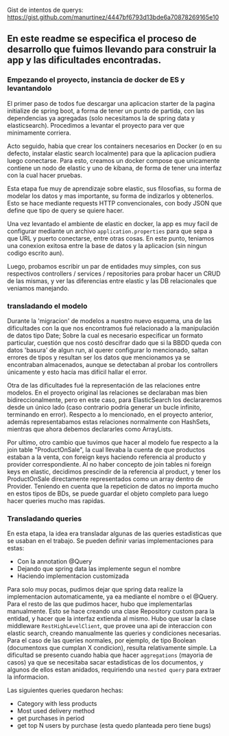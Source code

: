 Gist de intentos de querys: https://gist.github.com/manurtinez/4447bf6793d13bde6a70878269165e10

## En este readme se especifica el proceso de desarrollo que fuimos llevando para construir la app y las dificultades encontradas.

### Empezando el proyecto, instancia de docker de ES y levantandolo

El primer paso de todos fue descargar una aplicacion starter de la pagina initialize de spring boot, a forma de tener un punto de partida, con las dependencias ya agregadas (solo necesitamos la de spring data y elasticsearch). Procedimos a levantar el proyecto para ver que minimamente corriera.

Acto seguido, habia que crear los containers necesarios en Docker (o en su defecto, instalar elastic search localmente) para que la aplicacion pudiera luego conectarse. Para esto, creamos un docker compose que unicamente contiene un nodo de elastic y uno de kibana, de forma de tener una interfaz con la cual hacer pruebas.

Esta etapa fue muy de aprendizaje sobre elastic, sus filosofias, su forma de modelar los datos y mas importante, su forma de indizarlos y obtenerlos. Esto se hace mediante requests HTTP convencionales, con body JSON que define que tipo de query se quiere hacer.

Una vez levantado el ambiente de elastic en docker, la app es muy facil de configurar mediante un archivo `application.properties` para que sepa a que URL y puerto conectarse, entre otras cosas. En este punto, teniamos una conexion exitosa entre la base de datos y la aplicacion (sin ningun codigo escrito aun).

Luego, probamos escribir un par de entidades muy simples, con sus respectivos controllers / services / repositories para probar hacer un CRUD de las mismas, y ver las diferencias entre elastic y las DB relacionales que veniamos manejando.

### transladando el modelo

Durante la 'migracion' de modelos a nuestro nuevo esquema, una de las dificultades con la que nos encontramos fué relacionado a la manipulación de datos tipo Date; Sobre la cual es necesario especificar un formato particular, cuestión que nos costó descifrar dado que si la BBDD queda con datos 'basura' de algun run, al querer configurar lo mencionado, saltan errores de tipos y resultan ser los datos que mencionamos ya se encontraban almacenados, aunque se detectaban al probar los controllers únicamente y esto hacía mas difícil hallar el error.

Otra de las dificultades fué la representación de las relaciones entre modelos. En el proyecto original las relaciones se declaraban mas bien bidireccionalmente, pero en este caso, para ElasticSearch los declararemos desde un único lado (caso contrario podría generar un bucle infinito, terminando en error). 
Respecto a lo mencionado, en el proyecto anterior, además representabamos estas relaciones normalmente con HashSets, mientras que ahora debemos declararles como ArrayLists.

Por ultimo, otro cambio que tuvimos que hacer al modelo fue respecto a la join table "ProductOnSale", la cual llevaba la cuenta de que productos estaban a la venta, con foreign keys haciendo referencia al producto y provider correspondiente. Al no haber concepto de join tables ni foreign keys en elastic, decidimos prescindir de la referencia al product, y tener los ProductOnSale directamente representados como un array dentro de Provider. Teniendo en cuenta que la repeticion de datos no importa mucho en estos tipos de BDs, se puede guardar el objeto completo para luego hacer queries mucho mas rapidas.

### Transladando queries

En esta etapa, la idea era transladar algunas de las queries estadisticas que se usaban en el trabajo. Se pueden definir varias implementaciones para estas:
* Con la annotation @Query
* Dejando que spring data las implemente segun el nombre
* Haciendo implementacion customizada

Para solo muy pocas, pudimos dejar que spring data realize la implementacion automaticamente, ya ea mediante el nombre o el @Query.
Para el resto de las que pudimos hacer, hubo que implementarlas manualmente. Esto se hace creando una clase Repository custom para la entidad, y hacer que la interfaz extienda al mismo.
Hubo que usar la clase middleware `RestHighLevelClient`, que provee una api de interaccion con elastic search, creando manualmente las queries y condiciones necesarias.
Para el caso de las queries normales, por ejemplo, de tipo Boolean (documentoxs que cumplan X condicion), resulta relativamente simple. La dificultad se presento cuando habia que hacer `aggregations` (mayoria de casos) ya que se necesitaba sacar estadisticas de los documentos, y algunos de ellos estan anidados, requiriendo una `nested query` para extraer la informacion.

Las siguientes queries quedaron hechas:
* Category with less products
* Most used delivery method
* get purchases in period
* get top N users by purchase (esta quedo planteada pero tiene bugs)
